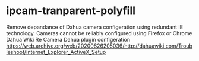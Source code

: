 # ipcam-tranparent-polyfill

Remove depandance of Dahua camera configeration using redundant IE technology. Cameras cannot be reliably configured using Firefox or Chrome
Dahua Wiki Re Camera Dahua plugin configeration https://web.archive.org/web/20200626205036/http://dahuawiki.com/Troubleshoot/Internet_Explorer_ActiveX_Setup
